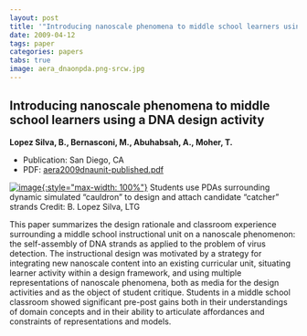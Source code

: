```yaml
---
layout: post
title: '"Introducing nanoscale phenomena to middle school learners using a DNA design activity"'
date: 2009-04-12
tags: paper
categories: papers
tabs: true
image: aera_dnaonpda.png-srcw.jpg
---
```


## Introducing nanoscale phenomena to middle school learners using a DNA design activity
**Lopez Silva, B., Bernasconi, M., Abuhabsah, A., Moher, T.**
- Publication: San Diego, CA
- PDF: [aera2009dnaunit-published.pdf](/documents/aera2009dnaunit-published.pdf)


[![image](https://www.evl.uic.edu/output/originals/aera_dnaonpda.png-srcw.jpg){:style="max-width: 100%"}](https://www.evl.uic.edu/output/originals/aera_dnaonpda.png-srcw.jpg)
Students use PDAs surrounding dynamic simulated &ldquo;cauldron&rdquo; to design and attach candidate &ldquo;catcher&rdquo; strands
Credit: B. Lopez Silva, LTG

This paper summarizes the design rationale and classroom experience surrounding a middle school instructional unit on a nanoscale phenomenon: the self-assembly of DNA strands as applied to the problem of virus detection. The instructional design was motivated by a strategy for integrating new nanoscale content into an existing curricular unit, situating learner activity within a design framework, and using multiple representations of nanoscale phenomena, both as media for the design activities and as the object of student critique. Students in a middle school classroom showed significant pre-post gains both in their understandings of domain concepts and in their ability to articulate affordances and constraints of representations and models.